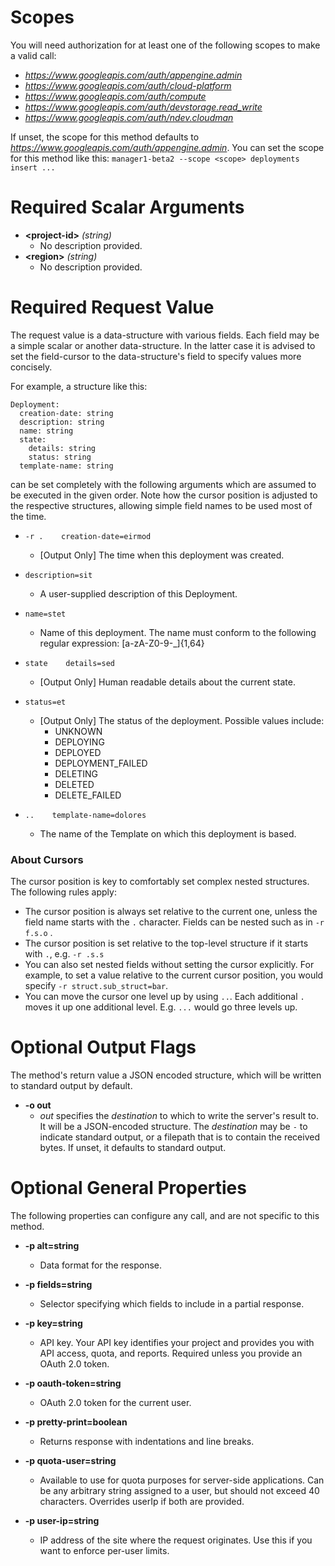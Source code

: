 
# Scopes

You will need authorization for at least one of the following scopes to make a valid call:

* *https://www.googleapis.com/auth/appengine.admin*
* *https://www.googleapis.com/auth/cloud-platform*
* *https://www.googleapis.com/auth/compute*
* *https://www.googleapis.com/auth/devstorage.read_write*
* *https://www.googleapis.com/auth/ndev.cloudman*

If unset, the scope for this method defaults to *https://www.googleapis.com/auth/appengine.admin*.
You can set the scope for this method like this: `manager1-beta2 --scope <scope> deployments insert ...`
# Required Scalar Arguments
* **&lt;project-id&gt;** *(string)*
    - No description provided.
* **&lt;region&gt;** *(string)*
    - No description provided.
# Required Request Value

The request value is a data-structure with various fields. Each field may be a simple scalar or another data-structure.
In the latter case it is advised to set the field-cursor to the data-structure's field to specify values more concisely.

For example, a structure like this:
```
Deployment:
  creation-date: string
  description: string
  name: string
  state:
    details: string
    status: string
  template-name: string

```

can be set completely with the following arguments which are assumed to be executed in the given order. Note how the cursor position is adjusted to the respective structures, allowing simple field names to be used most of the time.

* `-r .    creation-date=eirmod`
    - [Output Only] The time when this deployment was created.
* `description=sit`
    - A user-supplied description of this Deployment.
* `name=stet`
    - Name of this deployment. The name must conform to the following regular expression: [a-zA-Z0-9-_]{1,64}
* `state    details=sed`
    - [Output Only] Human readable details about the current state.
* `status=et`
    - [Output Only] The status of the deployment. Possible values include: 
        - UNKNOWN
        - DEPLOYING
        - DEPLOYED
        - DEPLOYMENT_FAILED
        - DELETING
        - DELETED
        - DELETE_FAILED

* `..    template-name=dolores`
    - The name of the Template on which this deployment is based.


### About Cursors

The cursor position is key to comfortably set complex nested structures. The following rules apply:

* The cursor position is always set relative to the current one, unless the field name starts with the `.` character. Fields can be nested such as in `-r f.s.o` .
* The cursor position is set relative to the top-level structure if it starts with `.`, e.g. `-r .s.s`
* You can also set nested fields without setting the cursor explicitly. For example, to set a value relative to the current cursor position, you would specify `-r struct.sub_struct=bar`.
* You can move the cursor one level up by using `..`. Each additional `.` moves it up one additional level. E.g. `...` would go three levels up.


# Optional Output Flags

The method's return value a JSON encoded structure, which will be written to standard output by default.

* **-o out**
    - *out* specifies the *destination* to which to write the server's result to.
      It will be a JSON-encoded structure.
      The *destination* may be `-` to indicate standard output, or a filepath that is to contain the received bytes.
      If unset, it defaults to standard output.
# Optional General Properties

The following properties can configure any call, and are not specific to this method.

* **-p alt=string**
    - Data format for the response.

* **-p fields=string**
    - Selector specifying which fields to include in a partial response.

* **-p key=string**
    - API key. Your API key identifies your project and provides you with API access, quota, and reports. Required unless you provide an OAuth 2.0 token.

* **-p oauth-token=string**
    - OAuth 2.0 token for the current user.

* **-p pretty-print=boolean**
    - Returns response with indentations and line breaks.

* **-p quota-user=string**
    - Available to use for quota purposes for server-side applications. Can be any arbitrary string assigned to a user, but should not exceed 40 characters. Overrides userIp if both are provided.

* **-p user-ip=string**
    - IP address of the site where the request originates. Use this if you want to enforce per-user limits.
